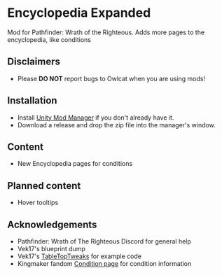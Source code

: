 # Encyclopedia Expanded
Mod for Pathfinder: Wrath of the Righteous. Adds more pages to the encyclopedia, like conditions

## Disclaimers
* Please **DO NOT** report bugs to Owlcat when you are using mods!

## Installation
* Install [Unity Mod Manager](https://www.nexusmods.com/site/mods/21) if you don't already have it.
* Download a release and drop the zip file into the manager's window.

## Content
* New Encyclopedia pages for conditions

## Planned content
* Hover tooltips

## Acknowledgements
* Pathfinder: Wrath of The Righteous Discord for general help
* Vek17's blueprint dump
* Vek17's [TableTopTweaks](https://github.com/Vek17/WrathMods-TabletopTweaks) for example code
* Kingmaker fandom  [Condition page](https://pathfinderkingmaker.fandom.com/wiki/Condition) for condition information
